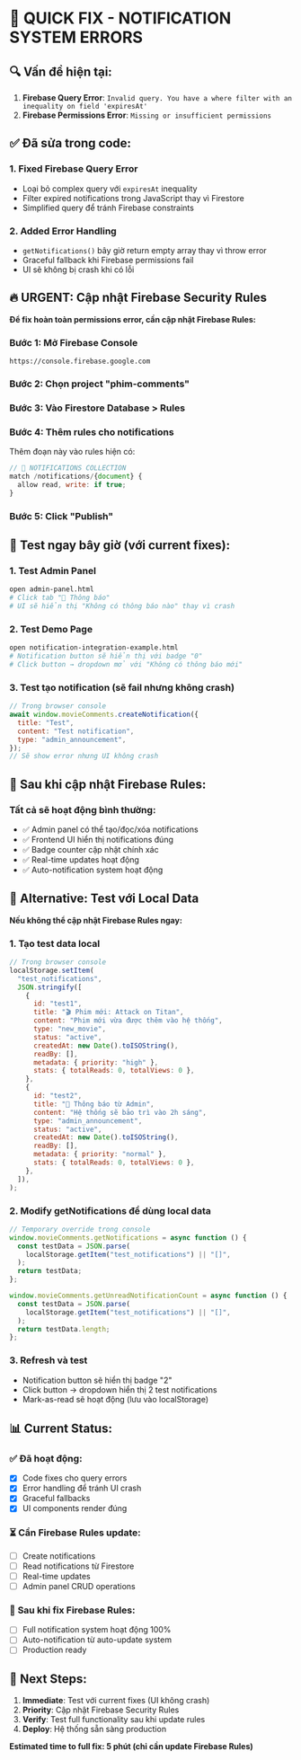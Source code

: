 # 🚨 **QUICK FIX - NOTIFICATION SYSTEM ERRORS**

## 🔍 **Vấn đề hiện tại:**

1. **Firebase Query Error**: `Invalid query. You have a where filter with an inequality on field 'expiresAt'`
2. **Firebase Permissions Error**: `Missing or insufficient permissions`

## ✅ **Đã sửa trong code:**

### 1. **Fixed Firebase Query Error**

- Loại bỏ complex query với `expiresAt` inequality
- Filter expired notifications trong JavaScript thay vì Firestore
- Simplified query để tránh Firebase constraints

### 2. **Added Error Handling**

- `getNotifications()` bây giờ return empty array thay vì throw error
- Graceful fallback khi Firebase permissions fail
- UI sẽ không bị crash khi có lỗi

## 🔥 **URGENT: Cập nhật Firebase Security Rules**

**Để fix hoàn toàn permissions error, cần cập nhật Firebase Rules:**

### **Bước 1: Mở Firebase Console**

```
https://console.firebase.google.com
```

### **Bước 2: Chọn project "phim-comments"**

### **Bước 3: Vào Firestore Database > Rules**

### **Bước 4: Thêm rules cho notifications**

Thêm đoạn này vào rules hiện có:

```javascript
// 🔔 NOTIFICATIONS COLLECTION
match /notifications/{document} {
  allow read, write: if true;
}
```

### **Bước 5: Click "Publish"**

## 🧪 **Test ngay bây giờ (với current fixes):**

### **1. Test Admin Panel**

```bash
open admin-panel.html
# Click tab "🔔 Thông báo"
# UI sẽ hiển thị "Không có thông báo nào" thay vì crash
```

### **2. Test Demo Page**

```bash
open notification-integration-example.html
# Notification button sẽ hiển thị với badge "0"
# Click button → dropdown mở với "Không có thông báo mới"
```

### **3. Test tạo notification (sẽ fail nhưng không crash)**

```javascript
// Trong browser console
await window.movieComments.createNotification({
  title: "Test",
  content: "Test notification",
  type: "admin_announcement",
});
// Sẽ show error nhưng UI không crash
```

## 🎯 **Sau khi cập nhật Firebase Rules:**

### **Tất cả sẽ hoạt động bình thường:**

- ✅ Admin panel có thể tạo/đọc/xóa notifications
- ✅ Frontend UI hiển thị notifications đúng
- ✅ Badge counter cập nhật chính xác
- ✅ Real-time updates hoạt động
- ✅ Auto-notification system hoạt động

## 🔧 **Alternative: Test với Local Data**

**Nếu không thể cập nhật Firebase Rules ngay:**

### **1. Tạo test data local**

```javascript
// Trong browser console
localStorage.setItem(
  "test_notifications",
  JSON.stringify([
    {
      id: "test1",
      title: "🎬 Phim mới: Attack on Titan",
      content: "Phim mới vừa được thêm vào hệ thống",
      type: "new_movie",
      status: "active",
      createdAt: new Date().toISOString(),
      readBy: [],
      metadata: { priority: "high" },
      stats: { totalReads: 0, totalViews: 0 },
    },
    {
      id: "test2",
      title: "📢 Thông báo từ Admin",
      content: "Hệ thống sẽ bảo trì vào 2h sáng",
      type: "admin_announcement",
      status: "active",
      createdAt: new Date().toISOString(),
      readBy: [],
      metadata: { priority: "normal" },
      stats: { totalReads: 0, totalViews: 0 },
    },
  ]),
);
```

### **2. Modify getNotifications để dùng local data**

```javascript
// Temporary override trong console
window.movieComments.getNotifications = async function () {
  const testData = JSON.parse(
    localStorage.getItem("test_notifications") || "[]",
  );
  return testData;
};

window.movieComments.getUnreadNotificationCount = async function () {
  const testData = JSON.parse(
    localStorage.getItem("test_notifications") || "[]",
  );
  return testData.length;
};
```

### **3. Refresh và test**

- Notification button sẽ hiển thị badge "2"
- Click button → dropdown hiển thị 2 test notifications
- Mark-as-read sẽ hoạt động (lưu vào localStorage)

## 📊 **Current Status:**

### ✅ **Đã hoạt động:**

- [x] Code fixes cho query errors
- [x] Error handling để tránh UI crash
- [x] Graceful fallbacks
- [x] UI components render đúng

### ⏳ **Cần Firebase Rules update:**

- [ ] Create notifications
- [ ] Read notifications từ Firestore
- [ ] Real-time updates
- [ ] Admin panel CRUD operations

### 🎯 **Sau khi fix Firebase Rules:**

- [ ] Full notification system hoạt động 100%
- [ ] Auto-notification từ auto-update system
- [ ] Production ready

## 🚀 **Next Steps:**

1. **Immediate**: Test với current fixes (UI không crash)
2. **Priority**: Cập nhật Firebase Security Rules
3. **Verify**: Test full functionality sau khi update rules
4. **Deploy**: Hệ thống sẵn sàng production

**Estimated time to full fix: 5 phút (chỉ cần update Firebase Rules)**
